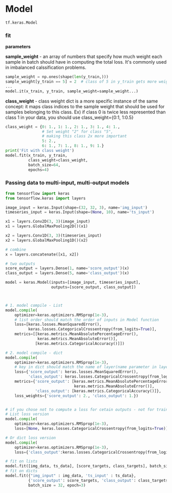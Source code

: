# Model 
```tf.keras.Model```


### fit

**parameters**

**sample_weight** - an array of numbers that specify how much weight each sample in batch should have in computing the total loss. It's commonly used in imbalanced calssification problems. 

``` python
sample_weight = np.ones(shape(len(y_train,)))
sample_weight[y_train == 5] = 2  # class of 5 in y_train gets more weighted
...
model.it(x_train, y_train, sample_weight=sample_weight...)
```

**class_weight** - class weight dict is a more specific instance of the same concept: it maps class indices to the sample weight that should be used for samples belonging to this class. Ex) if class 0 is twice less represented than class 1 in your data, you should use class_weight={0:1, 1:0.5}

``` python
class_weight = {0: 1., 1: 1., 2: 1., 3: 1., 4: 1.,
                # Set weight "2" for class "5",
                # making this class 2x more important
                5: 2.,
                6: 1., 7: 1., 8: 1., 9: 1.}
print('Fit with class weight')
model.fit(x_train, y_train,
          class_weight=class_weight,
          batch_size=64,
          epochs=4)
```



### Passing data to multi-input, multi-output models
``` python
from tensorflow import keras
from tensorflow.keras import layers

image_input = keras.Input(shape=(32, 32, 3), name='img_input')
timeseries_input = keras.Input(shape=(None, 10), name='ts_input')

x1 = layers.Conv2D(3, 3)(image_input)
x1 = layers.GlobalMaxPooling2D()(x1)

x2 = layers.Conv1D(3, 3)(timeseries_input)
x2 = layers.GlobalMaxPooling1D()(x2)

# combine
x = layers.concatenate([x1, x2])

# two outputs
score_output = layers.Dense(1, name='score_output')(x)
class_output = layers.Dense(5, name='class_output')(x)

model = keras.Model(inputs=[image_input, timeseries_input],
                    outputs=[score_output, class_output])



# 1. model compile - List
model.compile(
    optimizer=keras.optimizers.RMSprop(1e-3),
    # list order should match the order of inputs in Model function
    loss=[keras.losses.MeanSquaredError(),
          keras.losses.CategoricalCrossentropy(from_logits=True)],
    metrics=[[keras.metrics.MeanAbsolutePercentageError(),
              keras.metrics.MeanAbsoluteError()],
             [keras.metrics.CategoricalAccuracy()]])

# 2. model compile - dict
model.compile(
    optimizer=keras.optimizers.RMSprop(1e-3),
    # key in dict should match the name of layer(name parameter in layer is used)
    loss={'score_output': keras.losses.MeanSquaredError(),
          'class_output': keras.losses.CategoricalCrossentropy(from_logits=True)},
    metrics={'score_output': [keras.metrics.MeanAbsolutePercentageError(),
                              keras.metrics.MeanAbsoluteError()],
             'class_output': [keras.metrics.CategoricalAccuracy()]},
    loss_weights={'score_output': 2., 'class_output': 1.})


# if you chose not to compute a loss for cetain outputs - not for training
# List loss version
model.compile(
    optimizer=keras.optimizers.RMSprop(1e-3),
    loss=[None, keras.losses.CategoricalCrossentropy(from_logits=True)])

# Or dict loss version
model.compile(
    optimizer=keras.optimizers.RMSprop(1e-3),
    loss={'class_output':keras.losses.CategoricalCrossentropy(from_logits=True)})

# fit on lists
model.fit([img_data, ts_data], [score_targets, class_targets], batch_size = 32, epoch=3)
# fit on dicts
model.fit({"img_input" : img_data, 'ts_input' : ts_data},
          {'score_output': score_targets, 'class_output': class_targets},
          batch_size = 32, epoch=3)

```